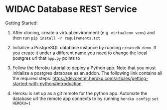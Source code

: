 # WIDAC Database REST Service

Getting Started:

1. After cloning, create a virtual environment (e.g. `virtualenv venv`) and then run `pip install -r requirements.txt`

2. Initialize a PostgreSQL database instance by running `createdb demo`. If you create it under a different name you need to change the local postgres url that `app.py` points to

3. Follow the Heroku tutorial to deploy a Python app. Note that you must initialize a postgres database as an addon. The following link contains all the required steps: https://devcenter.heroku.com/articles/getting-started-with-python#introduction

4. Heroku is set up as a git remote for the python app. Automate the database url the remote app connects to by running `heroku config:set HEROKU=1`
